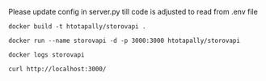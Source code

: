 Please update config in server.py till code is adjusted to read from .env file

```
docker build -t htotapally/storovapi .  
```

```
docker run --name storovapi -d -p 3000:3000 htotapally/storovapi  
```

```
docker logs storovapi  
```

```
curl http://localhost:3000/  
```
